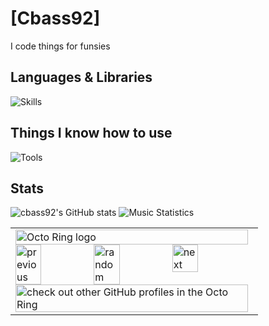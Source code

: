 # [Cbass92]
I code things for funsies                                      
## Languages & Libraries
![Skills](https://go-skill-icons.vercel.app/api/icons?i=html,js,ts,nodejs,expressjs,python,flask,css,bulma,regex,discordbots&titles=true)
## Things I know how to use
![Tools](https://go-skill-icons.vercel.app/api/icons?i=cloudflare,git,github,debian,ubuntu,arch,astro,raspberrypi,nginx,caddy,postman&titles=true)
## Stats
![cbass92's GitHub stats](https://github-readme-stats.vercel.app/api?username=sebastian-92&theme=tokyonight&show_icons=true)
![Music Statistics](https://lastly.nisarga.me/api/overall?username=cbass9238)

<table><tbody><tr><td><a href="https://octo-ring.com/"><img src="https://octo-ring.com/static/img/widget/top.png" width="99%" alt="Octo Ring logo" align="top"></a><br><a href="https://octo-ring.com/p/sebastian-92/prev"><img src="https://octo-ring.com/static/img/widget/prev.png" width="33%" alt="previous" align="top" title="previous profile"></a><a href="https://octo-ring.com/p/sebastian-92/random"><img src="https://octo-ring.com/static/img/widget/random.png" width="33%" alt="random" align="top" title="random profile"></a><a href="https://octo-ring.com/p/sebastian-92/next"><img src="https://octo-ring.com/static/img/widget/next.png" width="33%" alt="next" align="top" title="next profile"></a><br><a href="https://octo-ring.com/"><img src="https://octo-ring.com/static/img/widget/bottom.png" width="99%" alt="check out other GitHub profiles in the Octo Ring" align="top"></a></td></tr></tbody></table>
